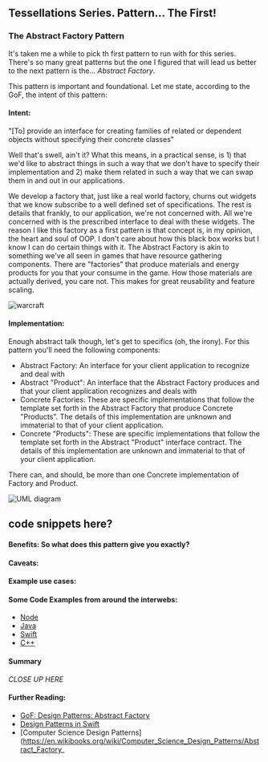 ## Tessellations Series. Pattern... The First!
### The Abstract Factory Pattern

It's taken me a while to pick th first pattern to run with for this series. There's so many great patterns but the one I figured that will lead us better to the next pattern is the... *Abstract Factory*.

This pattern is important and foundational. Let me state, according to the GoF, the intent of this pattern: 

#### Intent: 
"[To] provide an interface for creating families of related or dependent objects without specifying their concrete classes"

Well that's swell, ain't it? What this means, in a practical sense, is 1) that we'd like to abstract things in such a way that we don't have to specify their implementation and 2) make them related in such a way that we can swap them in and out in our applications. 

We develop a factory that, just like a real world factory, churns out widgets that we know subscribe to a well defined set of specifications. The rest is details that frankly, to our application, we're not concerned with. All we're concerned with is the prescribed interface to deal with these widgets. The reason I like this factory as a first pattern is that concept is, in my opinion, the heart and soul of OOP. I don't care about how this black box works but I know I can do certain things with it. 
The Abstract Factory is akin to something we've all seen in games that have resource gathering components. There are "factories" that produce materials and energy products for you that your consume in the game. How those materials are actually derived, you care not. This makes for great reusability and feature scaling. 

![warcraft](https://upload.wikimedia.org/wikipedia/en/3/3a/WC2_Tides_UI_01.png)

#### Implementation: 
Enough abstract talk though, let's get to specifics (oh, the irony). For this pattern you'll need the following components:
 
- Abstract Factory: An interface for your client application to recognize and deal with
- Abstract "Product": An interface that the Abstract Factory produces and that  your client application recognizes and deals with
- Concrete Factories: These are specific implementations that follow the template set forth in the Abstract Factory that produce Concrete "Products". The details of this implementation are unknown and immaterial to that of your client application.
- Concrete "Products": These are specific implementations that follow the template set forth in the Abstract "Product" interface contract. The details of this implementation are unknown and immaterial to that of your client application.

There can, and should, be more than one Concrete implementation of Factory and Product.

![UML diagram](https://upload.wikimedia.org/wikipedia/commons/thumb/9/9d/Abstract_factory_UML.svg/640px-Abstract_factory_UML.svg.png)

## code snippets here? 

#### Benefits: So what does this pattern give you exactly? 


#### Caveats: 

#### Example use cases: 

#### Some Code Examples from around the interwebs:
- [Node](http://thenodeway.io/posts/designing-factories/)
- [Java](http://www.tutorialspoint.com/design_pattern/abstract_factory_pattern.htm)
- [Swift](https://github.com/ochococo/Design-Patterns-In-Swift#creational)
- [C++](http://www.netobjectives.com/resources/books/design-patterns-explained/cpp-code-examples/chapter11)

#### Summary

*CLOSE UP HERE* 

#### Further Reading:
- [GoF: Design Patterns: Abstract Factory](http://www.informit.com/articles/article.aspx?p=1398599)
- [Design Patterns in Swift](http://www.raywenderlich.com/86053/intermediate-design-patterns-in-swift)
- [Computer Science Design Patterns](https://en.wikibooks.org/wiki/Computer_Science_Design_Patterns/Abstract_Factory_
